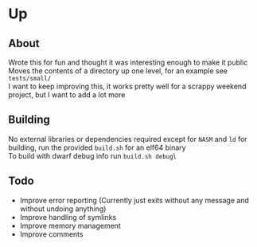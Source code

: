 # Up
## About
Wrote this for fun and thought it was interesting enough to make it public\
Moves the contents of a directory up one level, for an example see `tests/small/`\
I want to keep improving this, it works pretty well for a scrappy weekend project, but I want to add a lot more
## Building
No external libraries or dependencies required except for `NASM` and `ld` for building, run the provided `build.sh` for an elf64 binary\
To build with dwarf debug info run `build.sh debug`\
## Todo
 - Improve error reporting (Currently just exits without any message and without undoing anything)
 - Improve handling of symlinks
 - Improve memory management
 - Improve comments
